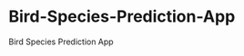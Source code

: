    # Bird-Species-Prediction-App
Bird Species Prediction App
     
          
         
                       
             
                        
             
                                  
                                             
                                     
                                                                            
                                        
                                                                             
                        
